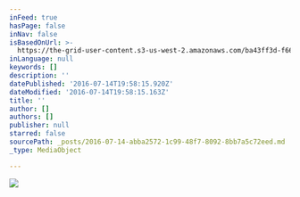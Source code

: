 ```yaml
---
inFeed: true
hasPage: false
inNav: false
isBasedOnUrl: >-
  https://the-grid-user-content.s3-us-west-2.amazonaws.com/ba43ff3d-f666-4966-9157-536c3d3b7bf4.jpg
inLanguage: null
keywords: []
description: ''
datePublished: '2016-07-14T19:58:15.920Z'
dateModified: '2016-07-14T19:58:15.163Z'
title: ''
author: []
authors: []
publisher: null
starred: false
sourcePath: _posts/2016-07-14-abba2572-1c99-48f7-8092-8bb7a5c72eed.md
_type: MediaObject

---
```

![](https://the-grid-user-content.s3-us-west-2.amazonaws.com/ba43ff3d-f666-4966-9157-536c3d3b7bf4.jpg)